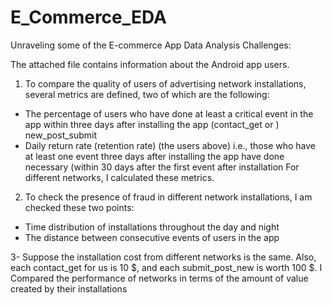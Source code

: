 # E_Commerce_EDA
Unraveling some of the E-commerce App Data Analysis Challenges:

The attached file contains information about the Android app users.
1. To compare the quality of users of advertising network installations, several metrics are defined, two of which are the following:
- The percentage of users who have done at least a critical event in the app within three days after installing the app (contact_get or
) new_post_submit
- Daily return rate (retention rate) (the users above) i.e., those who have at least one event three days after installing the app
have done necessary (within 30 days after the first event after installation
For different networks, I calculated these metrics.

2. To check the presence of fraud in different network installations, I am checked these two points:
- Time distribution of installations throughout the day and night
- The distance between consecutive events of users in the app

3- Suppose the installation cost from different networks is the same. Also, each contact_get for us is 10 $, and each
submit_post_new is worth 100 $. I Compared the performance of networks in terms of the amount of value created by their installations
